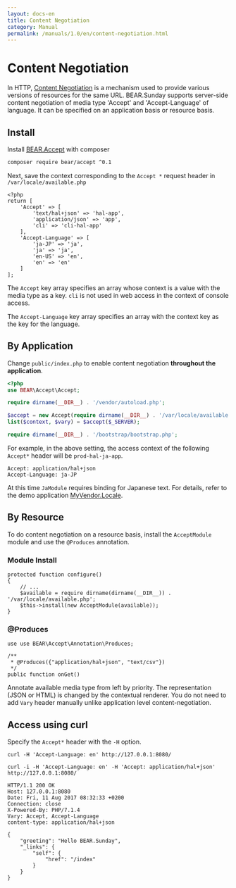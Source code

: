 ```yaml
---
layout: docs-en
title: Content Negotiation
category: Manual
permalink: /manuals/1.0/en/content-negotiation.html
---
```


# Content Negotiation 

In HTTP, [Content Negotiation](https://en.wikipedia.org/wiki/Content_negotiation) is a mechanism used to provide various versions of resources for the same URL. BEAR.Sunday supports server-side content negotiation of media type 'Accept' and 'Accept-Language' of language. It can be specified on an application basis or resource basis.

## Install

Install [BEAR.Accept](https://github.com/bearsunday/BEAR.Accept) with composer

```bash
composer require bear/accept ^0.1
```

Next, save the context corresponding to the `Accept *` request header in `/var/locale/available.php`

```php?
<?php
return [
    'Accept' => [
        'text/hal+json' => 'hal-app',
        'application/json' => 'app',
        'cli' => 'cli-hal-app' 
    ],
    'Accept-Language' => [
        'ja-JP' => 'ja',
        'ja' => 'ja',
        'en-US' => 'en',
        'en' => 'en'
    ]
];
```

The `Accept` key array specifies an array whose context is a value with the media type as a key. `cli` is not used in web access in the context of console access.

The `Accept-Language` key array specifies an array with the context key as the key for the language.

## By Application

Change `public/index.php` to enable content negotiation **throughout the application**.

```php
<?php
use BEAR\Accept\Accept;

require dirname(__DIR__) . '/vendor/autoload.php';

$accept = new Accept(require dirname(__DIR__) . '/var/locale/available.php');
list($context, $vary) = $accept($_SERVER);

require dirname(__DIR__) . '/bootstrap/bootstrap.php';
```

For example, in the above setting, the access context of the following `Accept*` header will be `prod-hal-ja-app`.

```
Accept: application/hal+json
Accept-Language: ja-JP
```

At this time `JaModule` requires binding for Japanese text. For details, refer to the demo application [MyVendor.Locale](https://github.com/koriym/MyVendor.Locale).

## By Resource

To do content negotiation on a resource basis, install the `AcceptModule` module and use the `@Produces` annotation.

### Module Install

```php?start_inline
protected function configure()
{
    // ...
    $available = require dirname(dirname(__DIR__)) . '/var/locale/available.php';
    $this->install(new AcceptModule(available));
}
```

### @Produces
 
```php?start_inline
use use BEAR\Accept\Annotation\Produces;

/**
 * @Produces({"application/hal+json", "text/csv"})
 */
public function onGet()
```

Annotate available media type from left by priority. The representation (JSON or HTML) is changed by the contextual renderer. You do not need to add `Vary` header manually unlike application level content-negotiation.

## Access using curl

Specify the `Accept*` header with the `-H` option.

```
curl -H 'Accept-Language: en' http://127.0.0.1:8080/
```

```
curl -i -H 'Accept-Language: en' -H 'Accept: application/hal+json' http://127.0.0.1:8080/
```

```
HTTP/1.1 200 OK
Host: 127.0.0.1:8080
Date: Fri, 11 Aug 2017 08:32:33 +0200
Connection: close
X-Powered-By: PHP/7.1.4
Vary: Accept, Accept-Language
content-type: application/hal+json

{
    "greeting": "Hello BEAR.Sunday",
    "_links": {
        "self": {
            "href": "/index"
        }
    }
}
```